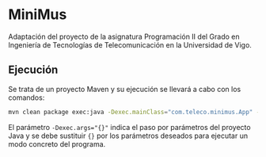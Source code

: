 # MiniMus
Adaptación del proyecto de la asignatura Programación II del Grado en Ingeniería de Tecnologías de Telecomunicación en la Universidad de Vigo.

## Ejecución

Se trata de un proyecto Maven y su ejecución se llevará a cabo con los comandos:
```sh
mvn clean package exec:java -Dexec.mainClass="com.teleco.minimus.App" -Dexec.args="{}"
```
El parámetro `-Dexec.args="{}"` indica el paso por parámetros del proyecto Java y se debe sustituir `{}` por los parámetros deseados para ejecutar un modo concreto del programa.